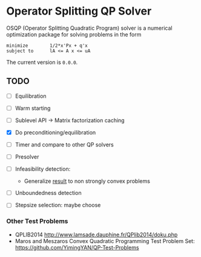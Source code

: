 # Operator Splitting QP Solver

OSQP (Operator Splitting Quadratic Program) solver is a numerical optimization package for solving problems in the form
```
minimize        1/2*x'Px + q'x
subject to      lA <= A x <= uA
```

The current version is `0.0.0`.


## TODO

-   [ ] Equilibration
-   [ ] Warm starting
-   [ ] Sublevel API -> Matrix factorization caching

-   [x] Do preconditioning/equilibration
-   [ ] Timer and compare to other QP solvers
-   [ ] Presolver
-   [ ] Infeasibility detection:
    -   Generalize [result](http://ieeexplore.ieee.org/stamp/stamp.jsp?arnumber=7040300) to non strongly convex problems
-   [ ] Unboundedness detection
-   [ ] Stepsize selection: maybe choose




### Other Test Problems

- QPLIB2014 http://www.lamsade.dauphine.fr/QPlib2014/doku.php
- Maros and Meszaros Convex Quadratic Programming Test Problem Set: https://github.com/YimingYAN/QP-Test-Problems

